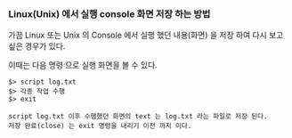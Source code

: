 ### Linux(Unix) 에서 실행 console 화면 저장 하는 방법



가끔 Linux 또는 Unix 의 Console 에서 실행 했던 내용(화면)  을 저장 하여 다시 보고 싶은 경우가 있다.



이때는 다음 명령 으로 실행 화면을 볼 수 있다.



```
$> script log.txt
$> 각종 작업 수행
$> exit

script log.txt 이후 수행했던 화면의 text 는 log.txt 라는 파일로 저장 된다.
저장 완료(close) 는 exit 명령을 내리기 이전 까지 이다.
```

